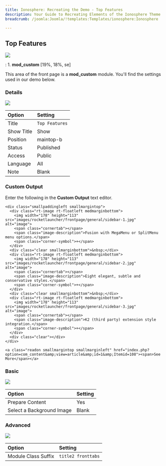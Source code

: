 ```yaml
---
title: Ionosphere: Recreating the Demo - Top Features
description: Your Guide to Recreating Elements of the Ionosphere Theme for Joomla
breadcrumb: /joomla:Joomla/!templates:Templates/ionosphere:Ionosphere

---
```


Top Features
-----
![][demo]

:   1. **mod_custom** [19%, 18%, se]

This area of the front page is a **mod_custom** module. You'll find the settings used in our demo below.

### Details
![][demo2]

| Option     | Setting        |  
| :--------- | :------------- |  
| Title      | `Top Features` |  
| Show Title | Show           |  
| Position   | maintop-b      |  
| Status     | Published      |  
| Access     | Public         |  
| Language   | All            |  
| Note       | Blank          |  

### Custom Output
Enter the following in the **Custom Output** text editor.

~~~
<div class="smallpaddingleft smallmargintop">
  <div class="rt-image rt-floatleft medmarginbottom">
    <img width="178" height="113" src="images/rocketlauncher/frontpage/general/sidebar-1.jpg" alt="image">
    <span class="cornertab"></span>
    <span class="image-description">Fusion with MegaMenu or SplitMenu menu options.</span>
    <span class="corner-symbol">+</span>    
  </div>
  <div class="clear smallmarginbottom">&nbsp;</div>
  <div class="rt-image rt-floatleft medmarginbottom">
    <img width="178" height="113" src="images/rocketlauncher/frontpage/general/sidebar-2.jpg" alt="image">
    <span class="cornertab"></span>
    <span class="image-description">Eight elegant, subtle and conservative styles.</span>
    <span class="corner-symbol">+</span>    
  </div>
  <div class="clear smallmarginbottom">&nbsp;</div>
  <div class="rt-image rt-floatleft medmarginbottom">
    <img width="178" height="113" src="images/rocketlauncher/frontpage/general/sidebar-3.jpg" alt="image">
    <span class="cornertab"></span>
    <span class="image-description">K2 (third party) extension style integration.</span>
    <span class="corner-symbol">+</span>    
  </div>
  <div class="clear"></div>
</div>

<a class="readon smallmargintop smallmarginleft" href="index.php?option=com_content&amp;view=article&amp;id=1&amp;Itemid=108"><span>See More</span></a>
~~~

### Basic
![][demo3]

| Option                    | Setting |  
| :------------------------ | :------ |  
| Prepare Content           | Yes     |  
| Select a Background Image | Blank   |

### Advanced
![][demo4]

| Option              | Setting            |  
| :------------------ | :----------------- |  
| Module Class Suffix | `title2 fronttabs` |  

[demo]: assets/demo_5.jpeg
[demo2]: assets/interview_1.jpeg
[demo3]: assets/interview_2.jpeg
[demo4]: assets/interview_3.jpeg